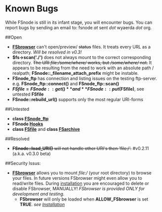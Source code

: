 Known Bugs
==========
While FSnode is still in its infant stage, you will encounter bugs. You can report bugs by sending an email to: fsnode *at* sent *dot* wyaerda *dot* org.

##Open
- **[FSbrowser](https://github.com/sentfanwyaerda/FSnode/blob/master/manual/FSbrowser.md)** can't open/preview/ ~~status~~ files. It treats every URL as a directory. *Will be resolved in v0.3!*
- **$fs->scan('./')** does not always mount to the correct corresponding directory. ~~The URI *file:/some/where/* works, but */some/where/* not.~~ It appears to be resulting from the need to work with an absolute path / realpath; **FSnode::_filename_attach_prefix** might be instable.
- **FSnode_ftp** has connection and listing issues on the testing ftp-server. e.g. **FSnode_ftp::connect()** and **FSnode_ftp::scan()**
- **$FSfile = FSnode::get()** and **FSnode::put($FSfile)**, see untested **FSfile**
- **FSnode::rebuild_url()** supports only the most regular URI-forms

##Untested
- **class [FSnode_ftp](https://github.com/sentfanwyaerda/FSnode/blob/master/manual/FSnode_ftp.md)**
- **FSnode [Hooks](https://github.com/sentfanwyaerda/FSnode/blob/master/manual/Hooks.md)**
- **class [FSfile](https://github.com/sentfanwyaerda/FSnode/blob/master/manual/FSfile.md)** and **class [FSarchive](https://github.com/sentfanwyaerda/FSnode/blob/master/manual/FSarchive.md)**

##Resolved
- ~~**FSnode::load_URI()** will not handle other URI's then 'file:/'.~~ #v0.2.11 (a.k.a. v0.3.0 beta)

##Security Issus:
- **[FSbrowser](https://github.com/sentfanwyaerda/FSnode/blob/master/manual/FSbrowser.md)** allows you to mount *file:/* (your root directory) to browse your files. In future versions FSbrowser might even allow you to read/write files. During [installation](https://github.com/sentfanwyaerda/FSnode/blob/master/manual/Installation.md) you are encouraged to delete or disable FSbrowser, MANUALLY! *FSbrowser is provided ONLY for development and testing.*
	- **FSbrowser** will only be loaded when **ALLOW_FSbrowser** is set **TRUE**. *see [Installation](https://github.com/sentfanwyaerda/FSnode/blob/master/manual/Installation.md)*
